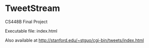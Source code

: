 TweetStream
===========

CS448B Final Project

Executable file: index.html

Also available at http://stanford.edu/~stguo/cgi-bin/tweets/index.html